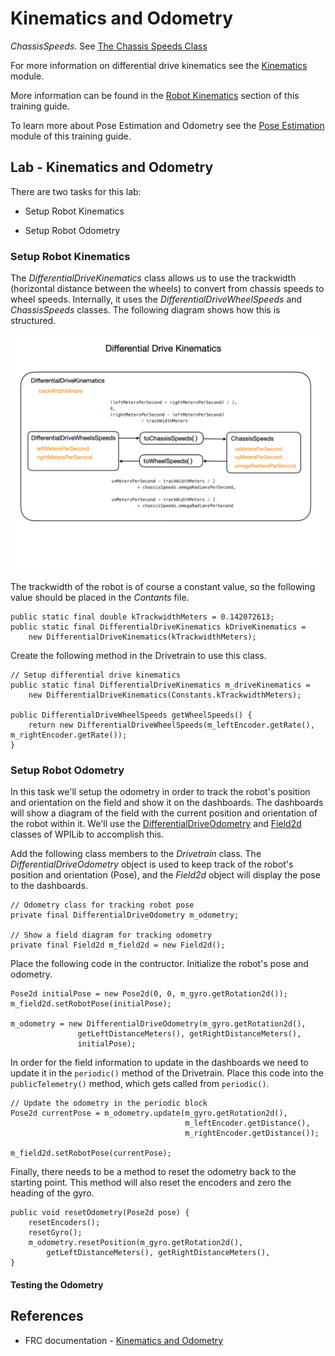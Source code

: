 # Kinematics and Odometry

*ChassisSpeeds*. See [The Chassis Speeds Class](https://docs.wpilib.org/en/latest/docs/software/kinematics-and-odometry/intro-and-chassis-speeds.html#the-chassis-speeds-class)



For more information on differential drive kinematics see the [Kinematics](../../Concepts/Dynamics/kinematics.md) module.     

More information can be found in the [Robot Kinematics](../../../Concepts/Dynamics/kinematics) section of this training guide.

To learn more about Pose Estimation and Odometry see the [Pose Estimation](../../../Concepts/OptimalEstimation/poseEstimation) module of this training guide.

## Lab - Kinematics and Odometry
There are two tasks for this lab:

- Setup Robot Kinematics

- Setup Robot Odometry

### <a name="kinematicsTask"></a>Setup Robot Kinematics
The *DifferentialDriveKinematics* class allows us to use the trackwidth (horizontal distance between the wheels) to convert from chassis speeds to wheel speeds.  Internally, it uses the *DifferentialDriveWheelSpeeds* and *ChassisSpeeds* classes.  The following diagram shows how this is structured.

![DifferentialDriveKinematics](../../images/FRCKinematics&Odometry/FRCKinematics&Odometry.007.jpeg)


The trackwidth of the robot is of course a constant value, so the following value should be placed in the *Contants* file.

    public static final double kTrackwidthMeters = 0.142072613;
    public static final DifferentialDriveKinematics kDriveKinematics =
        new DifferentialDriveKinematics(kTrackwidthMeters);

Create the following method in the Drivetrain to use this class.

    // Setup differential drive kinematics
    public static final DifferentialDriveKinematics m_driveKinematics =
        new DifferentialDriveKinematics(Constants.kTrackwidthMeters);

    public DifferentialDriveWheelSpeeds getWheelSpeeds() {
        return new DifferentialDriveWheelSpeeds(m_leftEncoder.getRate(), m_rightEncoder.getRate());
    }

### <a name="odometryTask"></a>Setup Robot Odometry
In this task we'll setup the odometry in order to track the robot's position and orientation on the field and show it on the dashboards.  The dashboards will show a diagram of the field with the current position and orientation of the robot within it.  We'll use the [DifferentialDriveOdometry](https://docs.wpilib.org/en/latest/docs/software/kinematics-and-odometry/differential-drive-odometry.html#differential-drive-odometry) and [Field2d](https://docs.wpilib.org/en/latest/docs/software/dashboards/glass/field2d-widget.html#the-field2d-widget) classes of WPILib to accomplish this.

Add the following class members to the *Drivetrain* class.  The *DifferentialDriveOdometry* object is used to keep track of the robot's position and orientation (Pose), and the *Field2d* object will display the pose to the dashboards.

    // Odometry class for tracking robot pose
    private final DifferentialDriveOdometry m_odometry;

    // Show a field diagram for tracking odometry
    private final Field2d m_field2d = new Field2d();

Place the following code in the contructor.  Initialize the robot's pose and odometry.

    Pose2d initialPose = new Pose2d(0, 0, m_gyro.getRotation2d()); 
    m_field2d.setRobotPose(initialPose);

    m_odometry = new DifferentialDriveOdometry(m_gyro.getRotation2d(), 
                   getLeftDistanceMeters(), getRightDistanceMeters(), 
                   initialPose);

In order for the field information to update in the dashboards we need to update it in the `periodic()` method of the Drivetrain.  Place this code into the `publicTelemetry()` method, which gets called from `periodic()`. 

    // Update the odometry in the periodic block
    Pose2d currentPose = m_odometry.update(m_gyro.getRotation2d(), 
                                           m_leftEncoder.getDistance(), 
                                           m_rightEncoder.getDistance());
    
    m_field2d.setRobotPose(currentPose); 

Finally, there needs to be a method to reset the odometry back to the starting point.  This method will also reset the encoders and zero the heading of the gyro.

    public void resetOdometry(Pose2d pose) {
        resetEncoders();
        resetGyro();
        m_odometry.resetPosition(m_gyro.getRotation2d(),
            getLeftDistanceMeters(), getRightDistanceMeters(),      
    }

#### Testing the Odometry    

## References
- FRC documentation - [Kinematics and Odometry](https://docs.wpilib.org/en/latest/docs/software/kinematics-and-odometry/index.html)

